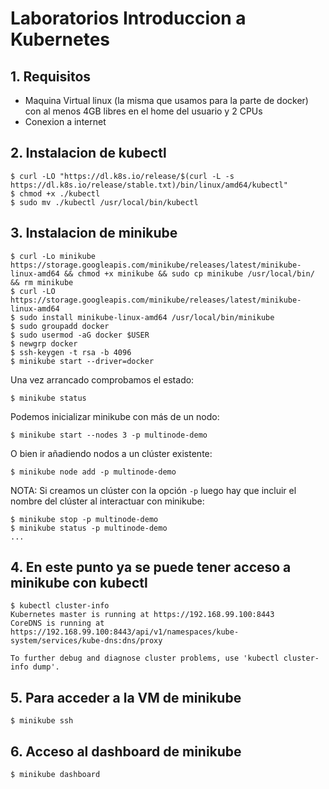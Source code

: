 # Laboratorios Introduccion a Kubernetes


## 1. Requisitos

- Maquina Virtual linux (la misma que usamos para la parte de docker) con al menos 4GB libres en el home del usuario y 2 CPUs
- Conexion a internet


## 2. Instalacion de kubectl
    
    $ curl -LO "https://dl.k8s.io/release/$(curl -L -s https://dl.k8s.io/release/stable.txt)/bin/linux/amd64/kubectl"
    $ chmod +x ./kubectl
    $ sudo mv ./kubectl /usr/local/bin/kubectl


## 3. Instalacion de minikube
    
    $ curl -Lo minikube https://storage.googleapis.com/minikube/releases/latest/minikube-linux-amd64 && chmod +x minikube && sudo cp minikube /usr/local/bin/ && rm minikube
    $ curl -LO https://storage.googleapis.com/minikube/releases/latest/minikube-linux-amd64
    $ sudo install minikube-linux-amd64 /usr/local/bin/minikube
    $ sudo groupadd docker
    $ sudo usermod -aG docker $USER
    $ newgrp docker
    $ ssh-keygen -t rsa -b 4096
    $ minikube start --driver=docker

Una vez arrancado comprobamos el estado:

    $ minikube status

Podemos inicializar minikube con más de un nodo:

    $ minikube start --nodes 3 -p multinode-demo

O bien ir añadiendo nodos a un clúster existente:

    $ minikube node add -p multinode-demo

NOTA: Si creamos un clúster con la opción `-p` luego hay que incluir el nombre del clúster al interactuar con minikube:

    $ minikube stop -p multinode-demo
    $ minikube status -p multinode-demo
    ...


## 4. En este punto ya se puede tener acceso a minikube con kubectl
    
    $ kubectl cluster-info
    Kubernetes master is running at https://192.168.99.100:8443
    CoreDNS is running at https://192.168.99.100:8443/api/v1/namespaces/kube-system/services/kube-dns:dns/proxy

    To further debug and diagnose cluster problems, use 'kubectl cluster-info dump'.


## 5. Para acceder a la VM de minikube
    
    $ minikube ssh


## 6. Acceso al dashboard de minikube
    
    $ minikube dashboard
